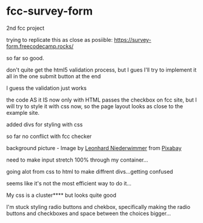 # fcc-survey-form

2nd fcc project

trying to replicate this as close as posiible: https://survey-form.freecodecamp.rocks/

so far so good.

don't quite get the html5 validation process, but I gues I'll try to implement it all in the one submit button at the end

I guess the validation just works

the code AS it IS now only with HTML passes the checkbox on fcc site, but I will try to style it with css now, so the page layout looks as close to the example site.

added divs for styling with css

so far no conflict with fcc checker

background picture - Image by <a href="https://pixabay.com/users/leonhard_niederwimmer-1131094/?utm_source=link-attribution&amp;utm_medium=referral&amp;utm_campaign=image&amp;utm_content=7320516">Leonhard Niederwimmer</a> from <a href="https://pixabay.com/?utm_source=link-attribution&amp;utm_medium=referral&amp;utm_campaign=image&amp;utm_content=7320516">Pixabay</a>

need to make input stretch 100% through my container...

going alot from css to html to make diffrent divs...getting confused

seems like it's not the most efficient way to do it...

My css is a cluster**** but looks quite good

I'm stuck styling radio buttons and chekbox, specifically making the radio buttons and checkboxes  and space between the choices bigger...
